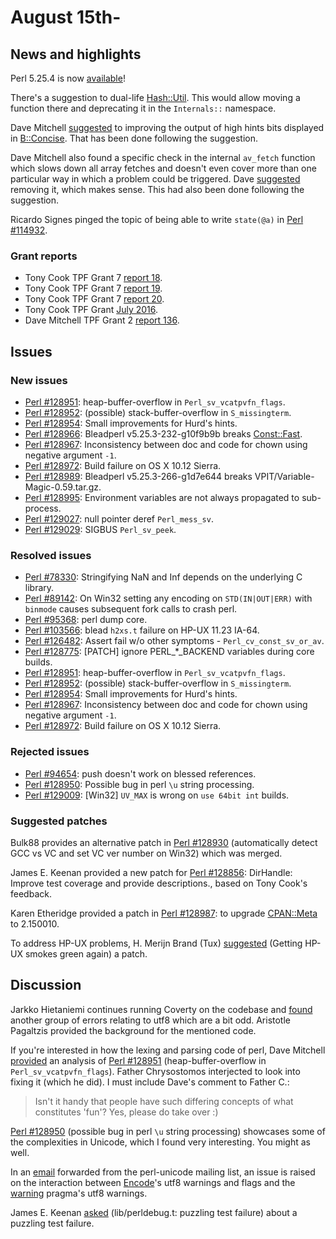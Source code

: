 # August 15th-

## News and highlights

Perl 5.25.4 is now
[available](http://www.nntp.perl.org/group/perl.perl5.porters/239191)!

There's a suggestion to dual-life
[Hash::Util](http://metacpan.org/pod/Hash::Util). This would allow
moving a function there and deprecating it in the `Internals::`
namespace.

Dave Mitchell
[suggested](http://www.nntp.perl.org/group/perl.perl5.porters/239080)
to improving the output of high hints bits displayed in
[B::Concise](http://metacpan.org/pod/B::Concise). That has been done
following the suggestion.

Dave Mitchell also found a specific check in the internal `av_fetch`
function which slows down all array fetches and doesn't even cover
more than one particular way in which a problem could be triggered.
Dave
[suggested](http://www.nntp.perl.org/group/perl.perl5.porters/239082)
removing it, which makes sense. This had also been done following
the suggestion.

Ricardo Signes pinged the topic of being able to write `state(@a)` in
[Perl #114932](http://rt.perl.org/Ticket/Display.html?id=114932).

### Grant reports

* Tony Cook TPF Grant 7
  [report 18](http://www.nntp.perl.org/group/perl.perl5.porters/239013).
* Tony Cook TPF Grant 7
  [report 19](http://www.nntp.perl.org/group/perl.perl5.porters/239015).
* Tony Cook TPF Grant 7
  [report 20](http://www.nntp.perl.org/group/perl.perl5.porters/239084).
* Tony Cook TPF Grant
  [July 2016](http://www.nntp.perl.org/group/perl.perl5.porters/239085).
* Dave Mitchell TPF Grant 2
  [report 136](http://www.nntp.perl.org/group/perl.perl5.porters/239058).

## Issues

### New issues

* [Perl #128951](http://rt.perl.org/Ticket/Display.html?id=128951):
  heap\-buffer\-overflow in `Perl_sv_vcatpvfn_flags`.
* [Perl #128952](http://rt.perl.org/Ticket/Display.html?id=128952):
  \(possible\) stack\-buffer\-overflow in `S_missingterm`.
* [Perl #128954](http://rt.perl.org/Ticket/Display.html?id=128954):
  Small improvements for Hurd's hints.
* [Perl #128966](http://rt.perl.org/Ticket/Display.html?id=128966):
  Bleadperl v5\.25\.3\-232\-g10f9b9b breaks
  [Const::Fast](http://metacpan.org/pod/Const::Fast).
* [Perl #128967](http://rt.perl.org/Ticket/Display.html?id=128967):
  Inconsistency between doc and code for chown using negative argument
  `-1`.
* [Perl #128972](http://rt.perl.org/Ticket/Display.html?id=128972):
  Build failure on OS X 10\.12 Sierra.
* [Perl #128989](http://rt.perl.org/Ticket/Display.html?id=128989):
  Bleadperl v5\.25\.3\-266\-g1d7e644 breaks
  VPIT/Variable\-Magic\-0\.59\.tar\.gz.
* [Perl #128995](http://rt.perl.org/Ticket/Display.html?id=128994):
  Environment variables are not always propagated to sub\-process.
* [Perl #129027](http://rt.perl.org/Ticket/Display.html?id=129027):
  null pointer deref `Perl_mess_sv`.
* [Perl #129029](http://rt.perl.org/Ticket/Display.html?id=129029):
  SIGBUS `Perl_sv_peek`.

### Resolved issues

* [Perl #78330](http://rt.perl.org/Ticket/Display.html?id=78330):
  Stringifying NaN and Inf depends on the underlying C library.
* [Perl #89142](http://rt.perl.org/Ticket/Display.html?id=89142): On
  Win32 setting any encoding on `STD(IN|OUT|ERR)` with `binmode`
  causes subsequent fork calls to crash perl.
* [Perl #95368](http://rt.perl.org/Ticket/Display.html?id=95368): perl
  dump core.
* [Perl #103566](http://rt.perl.org/Ticket/Display.html?id=103566):
  blead `h2xs.t` failure on HP\-UX 11\.23 IA\-64.
* [Perl #126482](http://rt.perl.org/Ticket/Display.html?id=126482):
  Assert fail w/o other symptoms - `Perl_cv_const_sv_or_av`.
* [Perl #128775](http://rt.perl.org/Ticket/Display.html?id=128775):
  \[PATCH\] ignore PERL\_\*\_BACKEND variables during core builds.
* [Perl #128951](http://rt.perl.org/Ticket/Display.html?id=128951):
  heap\-buffer\-overflow in `Perl_sv_vcatpvfn_flags`.
* [Perl #128952](http://rt.perl.org/Ticket/Display.html?id=128952):
  \(possible\) stack\-buffer\-overflow in `S_missingterm`.
* [Perl #128954](http://rt.perl.org/Ticket/Display.html?id=128954):
  Small improvements for Hurd's hints.
* [Perl #128967](http://rt.perl.org/Ticket/Display.html?id=128967):
  Inconsistency between doc and code for chown using negative argument
  `-1`.
* [Perl #128972](http://rt.perl.org/Ticket/Display.html?id=128972):
  Build failure on OS X 10\.12 Sierra.

### Rejected issues

* [Perl #94654](http://rt.perl.org/Ticket/Display.html?id=94654): push
  doesn't work on blessed references.
* [Perl #128950](http://rt.perl.org/Ticket/Display.html?id=128950):
  Possible bug in perl `\u` string processing.
* [Perl #129009](http://rt.perl.org/Ticket/Display.html?id=129009):
  \[Win32\] `UV_MAX` is wrong on `use 64bit int` builds.

### Suggested patches

Bulk88 provides an alternative patch in
[Perl #128930](http://rt.perl.org/Ticket/Display.html?id=128930)
(automatically detect GCC vs VC and set VC ver number on Win32)
which was merged.

James E. Keenan provided a new patch for
[Perl #128856](http://rt.perl.org/Ticket/Display.html?id=128856):
DirHandle: Improve test coverage and provide descriptions., based on
Tony Cook's feedback.

Karen Etheridge provided a patch in
[Perl #128987](http://rt.perl.org/Ticket/Display.html?id=128987):
to upgrade [CPAN::Meta](http://metacpan.org/pod/CPAN::Meta) to
2.150010.

To address HP-UX problems, H. Merijn Brand (Tux)
[suggested](http://www.nntp.perl.org/group/perl.perl5.porters/239124)
(Getting HP\-UX smokes green again) a patch.

## Discussion

Jarkko Hietaniemi continues running Coverty on the codebase and
[found](http://www.nntp.perl.org/group/perl.perl5.porters/239070)
another group of errors relating to utf8 which are a bit odd. Aristotle
Pagaltzis provided the background for the mentioned code.

If you're interested in how the lexing and parsing code of perl, Dave
Mitchell
[provided](http://www.nntp.perl.org/group/perl.perl5.porters/239057)
an analysis of
[Perl #128951](http://rt.perl.org/Ticket/Display.html?id=128951)
(heap-buffer-overflow in `Perl_sv_vcatpvfn_flags`). Father Chrysostomos
interjected to look into fixing it (which he did). I must include Dave's
comment to Father C.:

> Isn't it handy that people have such differing concepts of what
> constitutes 'fun'? Yes, please do take over :)

[Perl #128950](http://rt.perl.org/Ticket/Display.html?id=128950)
(possible bug in perl `\u` string processing) showcases some of the
complexities in Unicode, which I found very interesting. You might as
well.

In an [email](http://www.nntp.perl.org/group/perl.perl5.porters/239061)
forwarded from the perl-unicode mailing list, an issue is raised on the
interaction between [Encode](http://metacpan.org/pod/Encode)'s utf8
warnings and flags and the [warning](http://metacpan.org/pod/warning)
pragma's utf8 warnings.

James E. Keenan
[asked](http://www.nntp.perl.org/group/perl.perl5.porters/239185)
(lib/perldebug\.t: puzzling test failure) about a puzzling test
failure.
